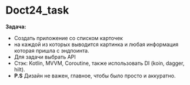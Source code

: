 # Doct24_task
**Задача:**
- Создать приложение  со списком карточек
- на каждой из которых выводится картинка и любая информация которая пришла с эндпоинта.
- Для задачи выбрать API
- Стэк: 
Kotlin, MVVM, Coroutine,  также использовать DI (koin, dagger, hilt).
- **P.S** Дизайн не важен, главное, чтобы было просто и аккуратно. 
